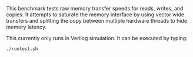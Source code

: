 This benchmark tests raw memory transfer speeds for reads, writes, and copies.  It attempts to 
saturate the memory interface by using vector wide transfers and splitting the copy between
multiple hardware threads to hide memory latency.

This currently only runs in Verilog simulation.  It can be executed by typing:

    ./runtest.sh